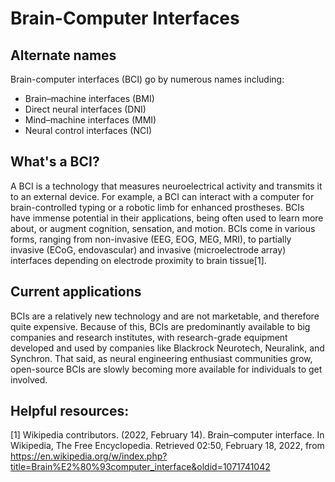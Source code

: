 # Brain-Computer Interfaces

## Alternate names
Brain-computer interfaces (BCI) go by numerous names including:
- Brain–machine interfaces (BMI)
- Direct neural interfaces (DNI)
- Mind–machine interfaces (MMI)
- Neural control interfaces (NCI)

## What's a BCI?
A BCI is a technology that measures neuroelectrical activity and transmits it to an external device. For example, a BCI can interact with a computer for brain-controlled typing or a robotic limb for enhanced prostheses. BCIs have immense potential in their applications, being often used to learn more about, or augment cognition, sensation, and motion. BCIs come in various forms, ranging from non-invasive (EEG, EOG, MEG, MRI), to partially invasive (ECoG, endovascular) and invasive (microelectrode array) interfaces depending on electrode proximity to brain tissue[1].

## Current applications
BCIs are a relatively new technology and are not marketable, and therefore quite expensive. Because of this, BCIs are predominantly available to big companies and research institutes, with research-grade equipment developed and used by companies like Blackrock Neurotech, Neuralink, and Synchron. That said, as neural engineering enthusiast communities grow, open-source BCIs are slowly becoming more available for individuals to get involved.

## Helpful resources:
[1] Wikipedia contributors. (2022, February 14). Brain–computer interface. In Wikipedia, The Free Encyclopedia. Retrieved 02:50, February 18, 2022, from https://en.wikipedia.org/w/index.php?title=Brain%E2%80%93computer_interface&oldid=1071741042
